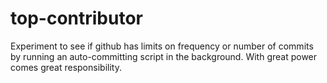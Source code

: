 # top-contributor

Experiment to see if github has limits on frequency or number of commits by running an auto-committing script in the background. With great power comes great responsibility.
